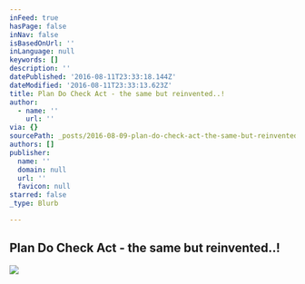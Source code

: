 ```yaml
---
inFeed: true
hasPage: false
inNav: false
isBasedOnUrl: ''
inLanguage: null
keywords: []
description: ''
datePublished: '2016-08-11T23:33:18.144Z'
dateModified: '2016-08-11T23:33:13.623Z'
title: Plan Do Check Act - the same but reinvented..!
author:
  - name: ''
    url: ''
via: {}
sourcePath: _posts/2016-08-09-plan-do-check-act-the-same-but-reinvented.md
authors: []
publisher:
  name: ''
  domain: null
  url: ''
  favicon: null
starred: false
_type: Blurb

---
```

## Plan Do Check Act - the same but reinvented..!
![](https://the-grid-user-content.s3-us-west-2.amazonaws.com/7562649c-d5b0-4d58-a8f4-38542392bbc3.png)
